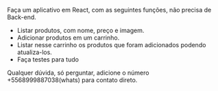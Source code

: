 
Faça um aplicativo em React, com as seguintes funções, não precisa de Back-end.

- Listar produtos, com nome, preço e imagem.
- Adicionar produtos em um carrinho.
- Listar nesse carrinho os produtos que foram adicionados podendo atualiza-los.
- Faça testes para tudo

Qualquer dúvida, só perguntar, adicione o número +5568999887038(whats) para contato direto.
